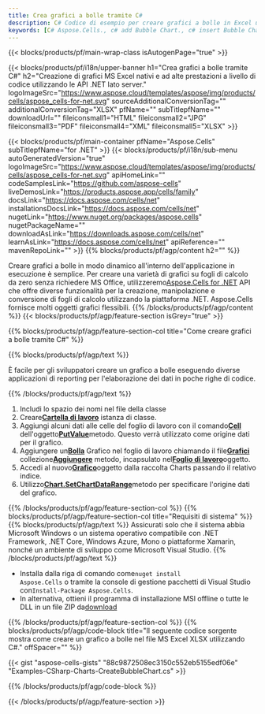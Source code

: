 ```yaml
---
title: Crea grafici a bolle tramite C#
description: C# Codice di esempio per creare grafici a bolle in Excel utilizzando la libreria .NET. Utilizza questo codice per creare un grafico {grafico} in MS Excel all'interno di VB.NET, Asp.NET o qualsiasi applicazione basata su .NET.
keywords: [C# Aspose.Cells., c# add Bubble Chart., c# insert Bubble Chart., c# create Bubble Chart]
---
```

{{< blocks/products/pf/main-wrap-class isAutogenPage="true" >}}

{{< blocks/products/pf/i18n/upper-banner h1="Crea grafici a bolle tramite C#" h2="Creazione di grafici MS Excel nativi e ad alte prestazioni a livello di codice utilizzando le API .NET lato server." logoImageSrc="https://www.aspose.cloud/templates/aspose/img/products/cells/aspose_cells-for-net.svg" sourceAdditionalConversionTag="" additionalConversionTag="XLSX" pfName="" subTitlepfName="" downloadUrl="" fileiconsmall1="HTML" fileiconsmall2="JPG" fileiconsmall3="PDF" fileiconsmall4="XML" fileiconsmall5="XLSX" >}}

{{< blocks/products/pf/main-container pfName="Aspose.Cells" subTitlepfName="for .NET" >}}
{{< blocks/products/pf/i18n/sub-menu autoGeneratedVersion="true" logoImageSrc="https://www.aspose.cloud/templates/aspose/img/products/cells/aspose_cells-for-net.svg" apiHomeLink="" codeSamplesLink="https://github.com/aspose-cells" liveDemosLink="https://products.aspose.app/cells/family" docsLink="https://docs.aspose.com/cells/net" installationsDocsLink="https://docs.aspose.com/cells/net" nugetLink="https://www.nuget.org/packages/aspose.cells" nugetPackageName="" downloadAsLink="https://downloads.aspose.com/cells/net" learnAsLink="https://docs.aspose.com/cells/net" apiReference="" mavenRepoLink="" >}}
{{% blocks/products/pf/agp/content h2="" %}}

 Creare grafici a bolle in modo dinamico all'interno dell'applicazione in esecuzione è semplice. Per creare una varietà di grafici su fogli di calcolo da zero senza richiedere MS Office, utilizzeremo[Aspose.Cells for .NET](https://products.aspose.com/cells/net) API che offre diverse funzionalità per la creazione, manipolazione e conversione di fogli di calcolo utilizzando la piattaforma .NET. Aspose.Cells fornisce molti oggetti grafici flessibili.
{{% /blocks/products/pf/agp/content %}}
{{< blocks/products/pf/agp/feature-section isGrey="true" >}}

{{% blocks/products/pf/agp/feature-section-col title="Come creare grafici a bolle tramite C#" %}}

{{% blocks/products/pf/agp/text %}}

È facile per gli sviluppatori creare un grafico a bolle eseguendo diverse applicazioni di reporting per l'elaborazione dei dati in poche righe di codice.

{{% /blocks/products/pf/agp/text %}}

1. Includi lo spazio dei nomi nel file della classe
1.  Creare[**Cartella di lavoro**](https://reference.aspose.com/cells/net/aspose.cells/workbook) istanza di classe.
1.  Aggiungi alcuni dati alle celle del foglio di lavoro con il comando[**Cell**](https://reference.aspose.com/cells/net/aspose.cells/cell) dell'oggetto[**PutValue**](https://reference.aspose.com/cells/net/aspose.cells/cell/methods/putvalue/index)metodo.
Questo verrà utilizzato come origine dati per il grafico.
1.  Aggiungere un[**Bolla**](https://reference.aspose.com/cells/net/aspose.cells.charts/charttype) Grafico nel foglio di lavoro chiamando il file[**Grafici**](https://reference.aspose.com/cells/net/aspose.cells.charts/chartcollection) collezione[**Aggiungere**](https://reference.aspose.com/cells/net/aspose.cells.charts/chartcollection/methods/add) metodo, incapsulato nel[**Foglio di lavoro**](https://reference.aspose.com/cells/net/aspose.cells/worksheet)oggetto.
1.  Accedi al nuovo[**Grafico**](https://reference.aspose.com/cells/net/aspose.cells.charts/chart)oggetto dalla raccolta Charts passando il relativo indice.
1.  Utilizzo[**Chart.SetChartDataRange**](https://https://reference.aspose.com/cells/net/aspose.cells.charts/chart/methods/setchartdatarange)metodo per specificare l'origine dati del grafico.

{{% /blocks/products/pf/agp/feature-section-col %}}
{{% blocks/products/pf/agp/feature-section-col title="Requisiti di sistema" %}}
{{% blocks/products/pf/agp/text %}}
Assicurati solo che il sistema abbia Microsoft Windows o un sistema operativo compatibile con .NET Framework, .NET Core, Windows Azure, Mono o piattaforme Xamarin, nonché un ambiente di sviluppo come Microsoft Visual Studio.
{{% /blocks/products/pf/agp/text %}}
-  Installa dalla riga di comando come<code>nuget install Aspose.Cells</code> o tramite la console di gestione pacchetti di Visual Studio con<code>Install-Package Aspose.Cells</code>.
-  In alternativa, ottieni il programma di installazione MSI offline o tutte le DLL in un file ZIP da<a href="https://downloads.aspose.com/cells/net">download</a>

{{% /blocks/products/pf/agp/feature-section-col %}}
{{% blocks/products/pf/agp/code-block title="Il seguente codice sorgente mostra come creare un grafico a bolle nel file MS Excel XLSX utilizzando C#." offSpacer="" %}}

{{< gist "aspose-cells-gists" "88c9872508ec3150c552eb5155edf06e" "Examples-CSharp-Charts-CreateBubbleChart.cs" >}}

{{% /blocks/products/pf/agp/code-block %}}

{{< /blocks/products/pf/agp/feature-section >}}

<!-- aboutfile Starts -->
